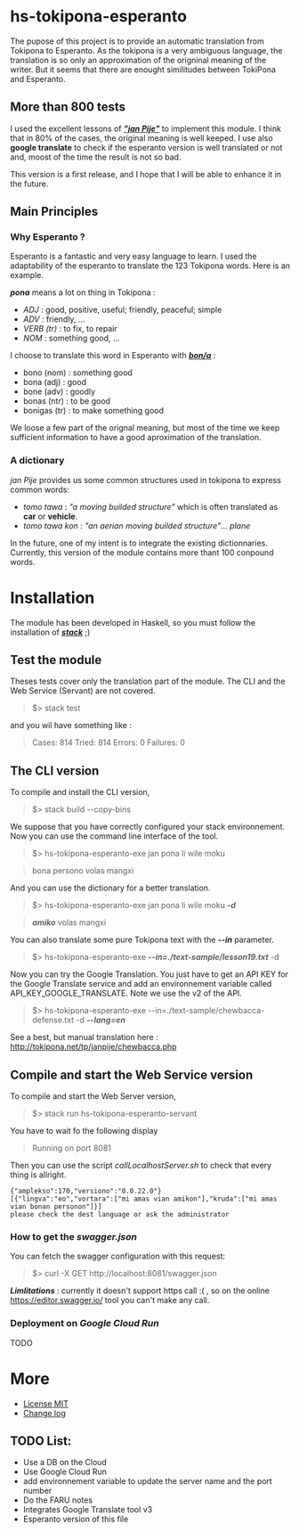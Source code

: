 # hs-tokipona-esperanto

The pupose of this project is to provide an automatic translation from Tokipona to Esperanto. As the tokipona is a very ambiguous language, the translation is so only an approximation of the origninal meaning of the writer. But it seems that there are enought similitudes between TokiPona and Esperanto. 

## More than 800 tests

I used the excellent lessons of [***"jan Pije"***](http://tokipona.net/tp/janpije/okamasona.php) to implement this module. I think that in 80% of the cases, the original meaning is well keeped. I use also __google translate__ to check if the esperanto version is well translated or not and, moost of the time the result is not so bad. 

This version is a first release, and I hope that I will be able to enhance it in the future.

## Main Principles

### Why Esperanto ?

Esperanto is a fantastic and very easy language to learn. I used the adaptability of the esperanto to translate the 123 Tokipona words. Here is an example.

***pona*** means a lot on thing in Tokipona :
* _ADJ_ : good, positive, useful; friendly, peaceful; simple
* _ADV_ : friendly, ...
* _VERB (tr)_ : to fix, to repair 
* _NOM_ : something good, ... 

I choose to translate this word in Esperanto with  [___bon/a___](http://reta-vortaro.de/revo/art/bon.html#bon.0a) :
* bono (nom) : something good
* bona (adj) : good
* bone (adv) : goodly
* bonas (ntr) : to be good 
* bonigas (tr) : to make something good

We loose a few part of the orignal meaning, but most of the time we keep sufficient information to have a good aproximation of the translation. 

### A dictionary 

_jan Pije_ provides us some common structures used in tokipona to express common words:

* _tomo tawa_ : _"a moving builded structure"_ which is often translated as **car** or **vehicle**. 
* _tomo tawa kon_ : _"an aerian moving builded structure"_... *plane*

In the future, one of my intent is to integrate the existing dictionnaries. Currently, this version of the module contains more thant 100 conpound words.

# Installation

The module has been developed in Haskell, so you must follow the installation of [***stack***](https://docs.haskellstack.org/en/stable/README/) ;)

## Test the module

Theses tests cover only the translation part of the module.
The CLI and the Web Service (Servant) are not covered.

> $> stack test

and you wil have something like :

> Cases: 814  Tried: 814  Errors: 0  Failures: 0

## The CLI version

To compile and install the CLI version, 

> $> stack build --copy-bins

We suppose that you have correctly configured your stack environnement. Now you can use the command line interface of the tool. 

> $> hs-tokipona-esperanto-exe jan pona li wile moku

> bona persono volas mangxi

And you can use the dictionary for a better translation.

> $> hs-tokipona-esperanto-exe jan pona li wile moku ***-d*** 

> ***amiko*** volas mangxi

You can also translate some pure Tokipona text with the ***--in*** parameter.

> $> hs-tokipona-esperanto-exe ***--in=./text-sample/lesson19.txt*** -d

Now you can try the Google Translation. You just have to get an API KEY for the Google Translate service and add an environnement variable called API_KEY_GOOGLE_TRANSLATE. Note we use the v2 of the API. 

> $> hs-tokipona-esperanto-exe --in=./text-sample/chewbacca-defense.txt -d ***--lang=en*** 

See a best, but manual translation here : http://tokipona.net/tp/janpije/chewbacca.php

## Compile and start the Web Service version 

To compile and start the Web Server version, 

> $> stack run hs-tokipona-esperanto-servant

You have to wait fo the following display

> Running on port 8081

Then you can use the script *callLocalhostServer.sh* to check that every thing is allright.

```
{"amplekso":170,"versiono":"0.0.22.0"} 
[{"lingva":"eo","vortara":["mi amas vian amikon"],"kruda":["mi amas vian bonan personon"]}]
please check the dest language or ask the administrator
```

### How to get the *swagger.json*

You can fetch the swagger configuration with this request:

> $> curl -X GET http://localhost:8081/swagger.json

***Limlitations*** : currently it doesn't support https call :( , so on the online https://editor.swagger.io/ tool you can't make any call. 

### Deployment on _Google Cloud Run_

TODO

# More

* [License MIT](LICENSE)
* [Change log](CHANGELOG.md)

## TODO List:

* Use a DB on the Cloud
* Use Google Cloud Run
* add environnement variable to update the server name and the port number
* Do the FARU notes
* Integrates Google Translate tool v3
* Esperanto version of this file
